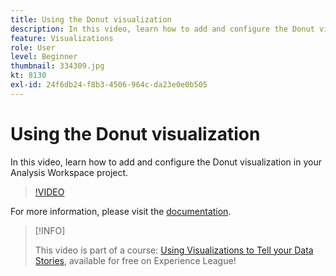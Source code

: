 ```yaml
---
title: Using the Donut visualization
description: In this video, learn how to add and configure the Donut visualization in your Analysis Workspace project.
feature: Visualizations
role: User
level: Beginner
thumbnail: 334309.jpg
kt: 8130
exl-id: 24f6db24-f8b3-4506-964c-da23e0e0b505
---
```

# Using the Donut visualization

In this video, learn how to add and configure the Donut visualization in your Analysis Workspace project.

>[!VIDEO](https://video.tv.adobe.com/v/334309/?quality=12&learn=on)

For more information, please visit the [documentation](https://experienceleague.adobe.com/docs/analytics/analyze/analysis-workspace/visualizations/donut.html?lang=en).

>[!INFO]
>
> This video is part of a course: [Using Visualizations to Tell your Data Stories](https://experienceleague.adobe.com/?recommended=Analytics-U-1-2021.1.visualizations), available for free on Experience League!
